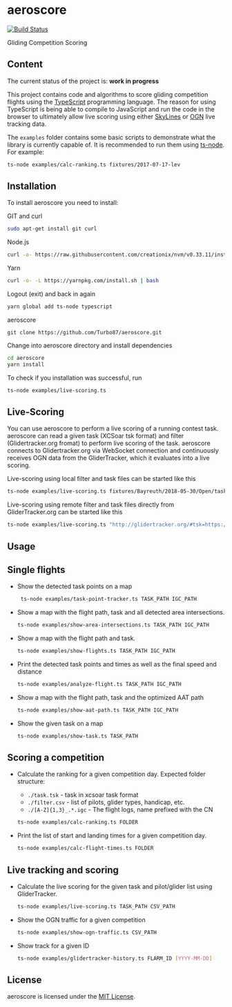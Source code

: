 aeroscore
==============================================================================

[![Build Status](https://travis-ci.org/Turbo87/aeroscore.svg?branch=master)](https://travis-ci.org/Turbo87/aeroscore)

Gliding Competition Scoring


Content
------------------------------------------------------------------------------

The current status of the project is: **work in progress**

This project contains code and algorithms to score gliding competition
flights using the [TypeScript](https://www.typescriptlang.org/) programming
language. The reason for using TypeScript is being able to compile to
JavaScript and run the code in the browser to ultimately allow live scoring
using either [SkyLines](https://skylines.aero) or
[OGN](http://wiki.glidernet.org/) live tracking data.

The `examples` folder contains some basic scripts to demonstrate what the
library is currently capable of. It is recommended to run them using
[ts-node](https://github.com/TypeStrong/ts-node). For example:

```bash
ts-node examples/calc-ranking.ts fixtures/2017-07-17-lev
```


Installation
------------------------------------------------------------------------------
To install aeroscore you need to install:

GIT and curl
```bash
sudo apt-get install git curl
```

Node.js
```bash
curl -o- https://raw.githubusercontent.com/creationix/nvm/v0.33.11/install.sh | bash
```

Yarn
```bash
curl -o- -L https://yarnpkg.com/install.sh | bash
```

Logout (exit) and back in again

```bash
yarn global add ts-node typescript
```

aeroscore
```
git clone https://github.com/Turbo87/aeroscore.git
```

Change into aeroscore directory and install dependencies
```bash
cd aeroscore
yarn install
```

To check if you installation was successful, run

```bash
ts-node examples/live-scoring.ts
```

Live-Scoring
------------------------------------------------------------------------------
You can use aeroscore to perform a live scoring of a running contest task. aeroscore can read a given task (XCSoar tsk format) and filter (Glidertracker.org fromat) to perform live scoring of the task.
aeroscore connects to Glidertracker.org via WebSocket connection and continuously receives OGN data from the GliderTracker, which it evaluates into a live scoring.

Live-scoring using local filter and task files can be started like this
```bash
ts-node examples/live-scoring.ts fixtures/Bayreuth/2018-05-30/Open/task.tsk fixtures/Bayreuth/2018-05-30/Open/filter.csv
```

Live-scoring using remote filter and task files directly from GliderTracker.org can be started like this
```bash
ts-node examples/live-scoring.ts "http://glidertracker.org/#tsk=https://gist.github.com/hsteinhaus/4369987643f0081d49c4458baa8c1422/raw/task&lst=https://gist.github.com/hsteinhaus/4369987643f0081d49c4458baa8c1422/raw/filter"
```

Usage
------------------------------------------------------------------------------

## Single flights

- Show the detected task points on a map
  ```bash
   ts-node examples/task-point-tracker.ts TASK_PATH IGC_PATH
    ```

- Show a map with the flight path, task and all detected area intersections.
  ```bash
  ts-node examples/show-area-intersections.ts TASK_PATH IGC_PATH
  ```

- Show a map with the flight path and task.
  ```bash
  ts-node examples/show-flights.ts TASK_PATH IGC_PATH
  ```

- Print the detected task points and times as well as the final speed and distance
  ```bash
  ts-node examples/analyze-flight.ts TASK_PATH IGC_PATH
  ```

- Show a map with the flight path, task and the optimized AAT path
  ```bash
  ts-node examples/show-aat-path.ts TASK_PATH IGC_PATH
  ```

- Show the given task on a map
  ```bash
  ts-node examples/show-task.ts TASK_PATH
    ```

## Scoring a competition

- Calculate the ranking for a given competition day.
  Expected folder structure:
  - `./task.tsk` - task in xcsoar task format
  - `./filter.csv` - list of pilots, glider types, handicap, etc.
  - `./[A-Z]{1,3}_.*.igc` - The flight logs, name prefixed with the CN

  ```bash
  ts-node examples/calc-ranking.ts FOLDER
  ```

- Print the list of start and landing times for a given competition day.
  ```bash
  ts-node examples/calc-flight-times.ts FOLDER
  ```

## Live tracking and scoring

- Calculate the live scoring for the given task and pilot/glider list using GliderTracker.
  ```bash
  ts-node examples/live-scoring.ts TASK_PATH CSV_PATH
  ```


- Show the OGN traffic for a given competition
  ```bash
  ts-node examples/show-ogn-traffic.ts CSV_PATH
  ```

- Show track for a given ID
  ```bash
  ts-node examples/glidertracker-history.ts FLARM_ID [YYYY-MM-DD]
  ```

License
------------------------------------------------------------------------------

aeroscore is licensed under the [MIT License](LICENSE).
